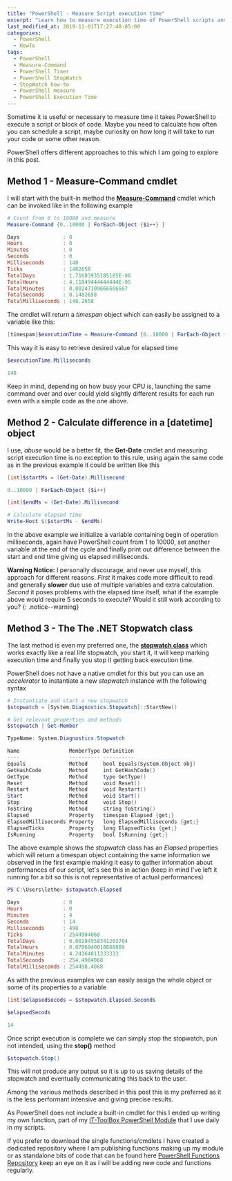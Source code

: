 ```yaml
---
title: "PowerShell - Measure Script execution time"
excerpt: "Learn how to measure execution time of PowerShell scripts and commands using different techniques and approaches"
last_modified_at: 2019-11-01T17:27:48-05:00
categories:
  - PowerShell
  - HowTo
tags:
  - PowerShell
  - Measure-Command
  - PowerShell Timer
  - PowerShell StopWatch
  - StopWatch how-to
  - PowerShell measure
  - PowerShell Execution Time
---
```


Sometime it is useful or necessary to measure time it takes PowerShell to execute a script or block of code. Maybe you need to calculate how often you can schedule a script, maybe curiosity on how long it will take to run your code or some other reason.

PowerShell offers different approaches to this which I am going to explore in this post.

## Method 1 - Measure-Command cmdlet

I will start with the built-in method the **[Measure-Command](https://docs.microsoft.com/en-us/powershell/module/microsoft.powershell.utility/measure-command?view=powershell-6)** cmdlet which can be invoked like in the following example

```powershell
# Count from 0 to 10000 and measure
Measure-Command {0..10000 | ForEach-Object {$i++} }

Days              : 0
Hours             : 0
Minutes           : 0
Seconds           : 0
Milliseconds      : 148
Ticks             : 1482658
TotalDays         : 1.71603935185185E-06
TotalHours        : 4.11849444444444E-05
TotalMinutes      : 0.00247109666666667
TotalSeconds      : 0.1482658
TotalMilliseconds : 148.2658
```

The cmdlet will return a *timespan* object which can easily be assigned to a variable like this: 

```powershell
[timespam]$executionTime = Measure-Command {0..10000 | ForEach-Object {$i++} }
```

This way it is easy to retrieve desired value for elapsed time

```powershell
$executionTime.Milliseconds

148
```

Keep in mind, depending on how busy your CPU is, launching the same command over and over could yield slightly different results for each run even with a simple code as the one above.

## Method 2 - Calculate difference in a [datetime] object

I use, *abuse* would be a better fit, the **Get-Date** cmdlet and measuring script execution time is no exception to this rule, using again the same code as in the previous example it could be written like this

```powershell
[int]$startMs = (Get-Date).Millisecond

0..10000 | ForEach-Object {$i++}

[int]$endMs = (Get-Date).Millisecond

# Calculate elapsed time
Write-Host $($startMs - $endMs)
```

In the above example we initialize a variable containing begin of operation milliseconds, again have PowerShell count from 1 to 10000, set another variable at the end of the cycle and finally print out difference between the start and end time giving us elapsed milliseconds.

**Warning Notice:** I personally discourage, and never use myself, this approach for different reasons. *First* it makes code more difficult to read and generally **slower** due use of multiple variables and extra calculation. *Second* it poses problems with the elapsed time itself, what if the example above  would require 5 seconds to execute? Would it still work according to you?
{: .notice--warning}

## Method 3 - The The .NET **Stopwatch** class

The last method is even my preferred one, the **[stopwatch class](https://docs.microsoft.com/en-us/dotnet/api/system.diagnostics.stopwatch?view=netframework-4.8)** which works exactly like a real life stopwatch, you start it, it will keep marking execution time and finally you stop it getting back execution time.

PowerShell does not have a native cmdlet for this but you can use an *accelerator* to instantiate a new *stopwatch* instance with the following syntax

```powershell
# Instantiate and start a new stopwatch
$stopwatch = [System.Diagnostics.Stopwatch]::StartNew()

# Get relevant properties and methods
$stopwatch | Get-Member

TypeName: System.Diagnostics.Stopwatch

Name                MemberType Definition
----                ---------- ----------
Equals              Method     bool Equals(System.Object obj)
GetHashCode         Method     int GetHashCode()
GetType             Method     type GetType()
Reset               Method     void Reset()
Restart             Method     void Restart()
Start               Method     void Start()
Stop                Method     void Stop()
ToString            Method     string ToString()
Elapsed             Property   timespan Elapsed {get;}
ElapsedMilliseconds Property   long ElapsedMilliseconds {get;}
ElapsedTicks        Property   long ElapsedTicks {get;}
IsRunning           Property   bool IsRunning {get;}

```

The above example shows the *stopwatch* class has an *Elapsed* properties which will return a timespan object containing the same information we observed in the first example making it easy to gather information about performances of our script, let's see this in action (keep in mind I've left it running for a bit so this is not representative of actual performances)

```powershell
PS C:\Users\lethe> $stopwatch.Elapsed

Days              : 0
Hours             : 0
Minutes           : 4
Seconds           : 14
Milliseconds      : 498
Ticks             : 2544984068
TotalDays         : 0.00294558341203704
TotalHours        : 0.0706940018888889
TotalMinutes      : 4.24164011333333
TotalSeconds      : 254.4984068
TotalMilliseconds : 254498.4068
```

As with the previous examples we can easily assign the whole object or some of its properties to a variable

```powershell
[int]$elapsedSecods = $stopwatch.Elapsed.Seconds

$elapsedSecods

14
```

Once script execution is complete we can simply stop the stopwatch, pun not intended, using the **stop()** method

```powershell
$stopwatch.Stop()
```

This will not produce any output so it is up to us saving details of the stopwatch and eventually communicating this back to the user.

Among the various methods described in this post this is my preferred as it is the less performant intensive and giving precise results.

As PowerShell does not include a built-in cmdlet for this I ended up writing my own function, part of my [IT-ToolBox PowerShell Module](https://github.com/PsCustomObject/IT-ToolBox) that I use daily in my scripts.

If you prefer to download the single functions/cmdlets I have created a dedicated repository where I am publishing functions making up my module or as standalone bits of code that can be found here [PowerShell Functions Repository](https://github.com/PsCustomObject/PowerShell-Functions) keep an eye on it as I will be adding new code and functions regularly.
